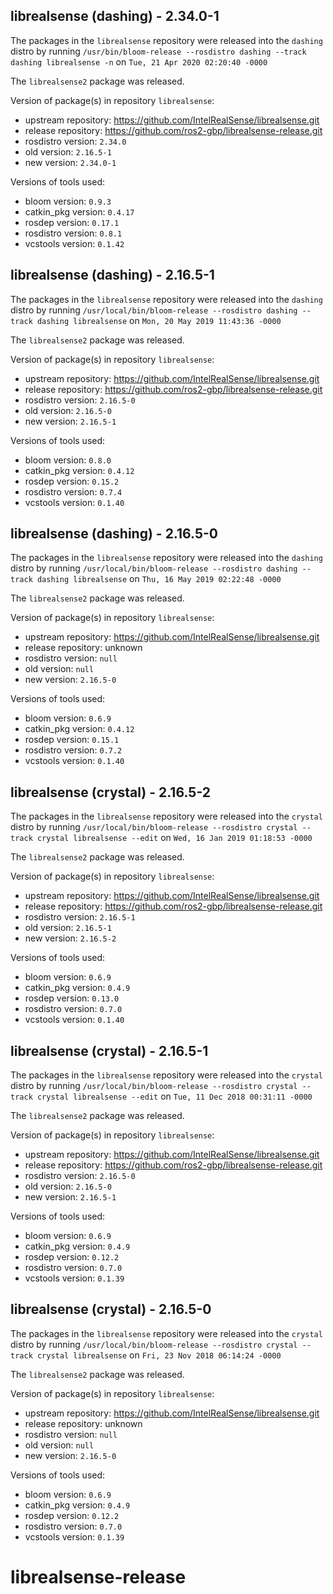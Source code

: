## librealsense (dashing) - 2.34.0-1

The packages in the `librealsense` repository were released into the `dashing` distro by running `/usr/bin/bloom-release --rosdistro dashing --track dashing librealsense -n` on `Tue, 21 Apr 2020 02:20:40 -0000`

The `librealsense2` package was released.

Version of package(s) in repository `librealsense`:

- upstream repository: https://github.com/IntelRealSense/librealsense.git
- release repository: https://github.com/ros2-gbp/librealsense-release.git
- rosdistro version: `2.34.0`
- old version: `2.16.5-1`
- new version: `2.34.0-1`

Versions of tools used:

- bloom version: `0.9.3`
- catkin_pkg version: `0.4.17`
- rosdep version: `0.17.1`
- rosdistro version: `0.8.1`
- vcstools version: `0.1.42`


## librealsense (dashing) - 2.16.5-1

The packages in the `librealsense` repository were released into the `dashing` distro by running `/usr/local/bin/bloom-release --rosdistro dashing --track dashing librealsense` on `Mon, 20 May 2019 11:43:36 -0000`

The `librealsense2` package was released.

Version of package(s) in repository `librealsense`:

- upstream repository: https://github.com/IntelRealSense/librealsense.git
- release repository: https://github.com/ros2-gbp/librealsense-release.git
- rosdistro version: `2.16.5-0`
- old version: `2.16.5-0`
- new version: `2.16.5-1`

Versions of tools used:

- bloom version: `0.8.0`
- catkin_pkg version: `0.4.12`
- rosdep version: `0.15.2`
- rosdistro version: `0.7.4`
- vcstools version: `0.1.40`


## librealsense (dashing) - 2.16.5-0

The packages in the `librealsense` repository were released into the `dashing` distro by running `/usr/local/bin/bloom-release --rosdistro dashing --track dashing librealsense` on `Thu, 16 May 2019 02:22:48 -0000`

The `librealsense2` package was released.

Version of package(s) in repository `librealsense`:

- upstream repository: https://github.com/IntelRealSense/librealsense.git
- release repository: unknown
- rosdistro version: `null`
- old version: `null`
- new version: `2.16.5-0`

Versions of tools used:

- bloom version: `0.6.9`
- catkin_pkg version: `0.4.12`
- rosdep version: `0.15.1`
- rosdistro version: `0.7.2`
- vcstools version: `0.1.40`


## librealsense (crystal) - 2.16.5-2

The packages in the `librealsense` repository were released into the `crystal` distro by running `/usr/local/bin/bloom-release --rosdistro crystal --track crystal librealsense --edit` on `Wed, 16 Jan 2019 01:18:53 -0000`

The `librealsense2` package was released.

Version of package(s) in repository `librealsense`:

- upstream repository: https://github.com/IntelRealSense/librealsense.git
- release repository: https://github.com/ros2-gbp/librealsense-release.git
- rosdistro version: `2.16.5-1`
- old version: `2.16.5-1`
- new version: `2.16.5-2`

Versions of tools used:

- bloom version: `0.6.9`
- catkin_pkg version: `0.4.9`
- rosdep version: `0.13.0`
- rosdistro version: `0.7.0`
- vcstools version: `0.1.40`


## librealsense (crystal) - 2.16.5-1

The packages in the `librealsense` repository were released into the `crystal` distro by running `/usr/local/bin/bloom-release --rosdistro crystal --track crystal librealsense --edit` on `Tue, 11 Dec 2018 00:31:11 -0000`

The `librealsense2` package was released.

Version of package(s) in repository `librealsense`:

- upstream repository: https://github.com/IntelRealSense/librealsense.git
- release repository: https://github.com/ros2-gbp/librealsense-release.git
- rosdistro version: `2.16.5-0`
- old version: `2.16.5-0`
- new version: `2.16.5-1`

Versions of tools used:

- bloom version: `0.6.9`
- catkin_pkg version: `0.4.9`
- rosdep version: `0.12.2`
- rosdistro version: `0.7.0`
- vcstools version: `0.1.39`


## librealsense (crystal) - 2.16.5-0

The packages in the `librealsense` repository were released into the `crystal` distro by running `/usr/local/bin/bloom-release --rosdistro crystal --track crystal librealsense` on `Fri, 23 Nov 2018 06:14:24 -0000`

The `librealsense2` package was released.

Version of package(s) in repository `librealsense`:

- upstream repository: https://github.com/IntelRealSense/librealsense.git
- release repository: unknown
- rosdistro version: `null`
- old version: `null`
- new version: `2.16.5-0`

Versions of tools used:

- bloom version: `0.6.9`
- catkin_pkg version: `0.4.9`
- rosdep version: `0.12.2`
- rosdistro version: `0.7.0`
- vcstools version: `0.1.39`


# librealsense-release